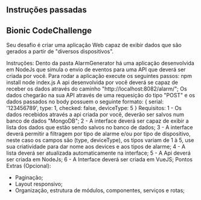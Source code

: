 ## Instruções passadas

## Bionic CodeChallenge
Seu desafio é criar uma aplicação Web capaz de exibir dados que são gerados a partir de "diversos dispositivos".

Instruções:
Dento da pasta AlarmGenerator há uma aplicação desenvolvida em NodeJs que simula o envio de eventos para uma API que deverá ser criada por você. Para rodar a aplicação execute os seguintes passos:
npm install
node index.js
A api desenvolvida por você deverá se capaz de receber os dados através do caminho "http://localhost:8082/alarm/";
Os dados chegarão na sua API através de uma requesição do tipo "POST" e os dados passados no body possuem o seguinte formato: { serial: '123456789', type: 1, checked: false, deviceType: 5 }
Requisitos:
1 - Os dados recebidos através a api criada por você, deverão ser salvos num banco de dados "MongoDB";
2 - A interface deverá ser capaz de exibir a lista dos dados que estão sendo salvos no banco de dados;
3 - A interface deverá permitir a filtragem por tipo de alarme e/ou por tipo de dispositivo, neste caso os campos são (type, deviceType), os tipos variam de 1 à 5, use sua criatividade para dar nome aos devices e aos tipos de alarme;
4 - A lista deverá ser atualizada automaticamente na interface;
5 - A Api deverá ser criada em NodeJs;
6 - A Interface deverá ser criada em VueJS;
Pontos Extras (Opcional):
- Paginação;
- Layout responsivo;
- Organização, estrutura de módulos, componentes, serviços e rotas;